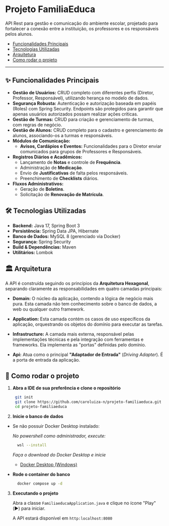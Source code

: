 # Projeto FamiliaEduca

API Rest para gestão e comunicação do ambiente escolar, projetado para fortalecer a conexão entre a instituição, os professores e os responsáveis pelos alunos.

* [Funcionalidades Principais](#-funcionalidades-principais)
* [Tecnologias Utilizadas](#%EF%B8%8F-tecnologias-utilizadas)
* [Arquitetura](#%EF%B8%8F-arquitetura)
* [Como rodar o projeto](#-como-rodar-o-projeto)

---

## ✨ Funcionalidades Principais

* **Gestão de Usuários:** CRUD completo com diferentes perfis (Diretor, Professor, Responsável), utilizando herança no modelo de dados.
* **Segurança Robusta:** Autenticação e autorização baseada em papéis (Roles) com Spring Security. Endpoints são protegidos para garantir que apenas usuários autorizados possam realizar ações críticas.
* **Gestão de Turmas:** CRUD para criação e gerenciamento de turmas, com regras de negócio.
* **Gestão de Alunos:** CRUD completo para o cadastro e gerenciamento de alunos, associando-os a turmas e responsáveis.
* **Módulos de Comunicação:**
    * **Avisos, Cardápios e Eventos:** Funcionalidades para o Diretor enviar comunicados para grupos de Professores e Responsáveis.
* **Registros Diários e Acadêmicos:**
    * Lançamento de **Notas** e controle de **Frequência**.
    * Administração de **Medicação**.
    * Envio de **Justificativas** de falta pelos responsáveis.
    * Preenchimento de **Checklists** diários.
* **Fluxos Administrativos:**
    * Geração de **Boletins**.
    * Solicitação de **Renovação de Matrícula**.

## 🛠️ Tecnologias Utilizadas

* **Backend:** Java 17, Spring Boot 3
* **Persistência:** Spring Data JPA, Hibernate
* **Banco de Dados:** MySQL 8 (gerenciado via Docker)
* **Segurança:** Spring Security
* **Build & Dependências:** Maven
* **Utilitários:** Lombok

## 🏛️ Arquitetura

A API é construída seguindo os princípios da **Arquitetura Hexagonal**, separando claramente as responsabilidades em quatro camadas principais:

* **Domain:** O núcleo da aplicação, contendo a lógica de negócio mais pura. Esta camada não tem conhecimento sobre o banco de dados, a web ou qualquer outro framework.

* **Application:** Esta camada contém os casos de uso específicos da aplicação, orquestrando os objetos do domínio para executar as tarefas.
  
* **Infrastructure:** A camada mais externa, responsável pelas implementações técnicas e pela integração com ferramentas e frameworks. Ela implementa as "portas" definidas pelo domínio.
  
* **Api:** Atua como o principal **"Adaptador de Entrada"** (*Driving Adapter*). É a porta de entrada da aplicação.

## 🚀 Como rodar o projeto
1. **Abra a IDE de sua preferência e clone o repositório**
   
   ```bash
    git init
    git clone https://github.com/caroluiza-n/projeto-familiaeduca.git
    cd projeto-familiaeduca
    ```
2. **Inicie o banco de dados**
- Se não possuir Docker Desktop instalado:
  
  *No powershell como administrador, execute:*
  ```bash
    wsl --install
  ```
  *Faça o download do Docker Desktop e inicie*
  - [Docker Desktop (Windows)](https://docs.docker.com/desktop/setup/install/windows-install/)  
    
- **Rode o container do banco**
  ```bash
    docker compose up -d
  ```
3. **Executando o projeto**
   
   Abra a classe `FamiliaeducaApplication.java` e clique no ícone "Play" (▶️) para iniciar.
   
   A API estará disponível em `http:localhost:8080`
